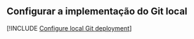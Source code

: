 ## <a name="configure-local-git-deployment"></a>Configurar a implementação do Git local

[!INCLUDE [Configure local Git deployment](app-service-web-configure-local-git-no-h.md)]
